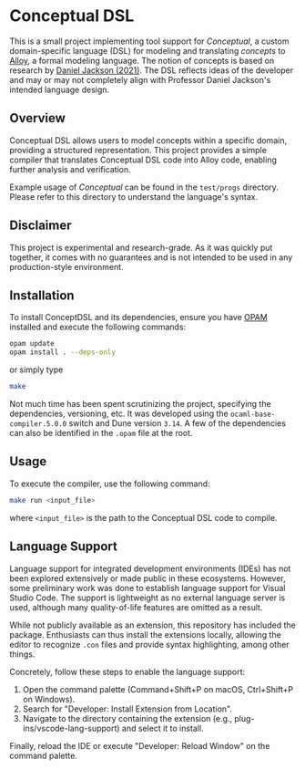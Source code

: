 # Conceptual DSL

This is a small project implementing tool support for *Conceptual*, a custom domain-specific language (DSL) for modeling and translating *concepts*  to [Alloy](https://alloytools.org/documentation.html), a formal modeling language. The notion of concepts is based on research by [Daniel Jackson (2021)](https://essenceofsoftware.com/). The DSL reflects ideas of the developer and may or may not completely align with Professor Daniel Jackson's intended language design.  

## Overview
Conceptual DSL allows users to model concepts within a specific domain, providing a structured representation. This project provides a simple compiler that translates Conceptual DSL code into Alloy code, enabling further analysis and verification.

Example usage of  *Conceptual* can be found in the `test/progs` directory. Please refer to this directory to understand the language's syntax. 

## Disclaimer
This project is experimental and research-grade. As it was quickly put together, it comes with no guarantees and is not intended to be used in any production-style environment. 

## Installation
To install ConceptDSL and its dependencies, ensure you have [OPAM](https://opam.ocaml.org/) installed and execute the following commands:

```bash
opam update
opam install . --deps-only
```
or simply type 
```bash
make
```

Not much time has been spent scrutinizing the project, specifying the dependencies, versioning, etc. It was developed using the `ocaml-base-compiler.5.0.0` switch and Dune version `3.14`. A few of the dependencies can also be identified in the `.opam` file at the root.  

## Usage 
To execute the compiler, use the following command:
```bash 
make run <input_file>
```
where `<input_file>` is the path to the Conceptual DSL code to compile. 

## Language Support
Language support for integrated development environments (IDEs) has not been explored extensively or made public in these ecosystems. However, some preliminary work was done to establish language support for Visual Studio Code. The support is lightweight as no external language server is used, although many quality-of-life features are omitted as a result. 

While not publicly available as an extension, this repository has included the package. Enthusiasts can thus install the extensions locally, allowing the editor to recognize `.con` files and provide syntax highlighting, among other things. 

Concretely, follow these steps to enable the language support:
1. Open the command palette (Command+Shift+P on macOS, Ctrl+Shift+P on Windows).
2. Search for "Developer: Install Extension from Location".
3. Navigate to the directory containing the extension (e.g., plug-ins/vscode-lang-support) and select it to install.

Finally, reload the IDE or execute "Developer: Reload Window" on the command palette. 


